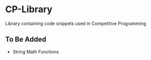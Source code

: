 # CP-Library

Library containing code snippets used in Competitive Programming

## To Be Added

- String Math Functions